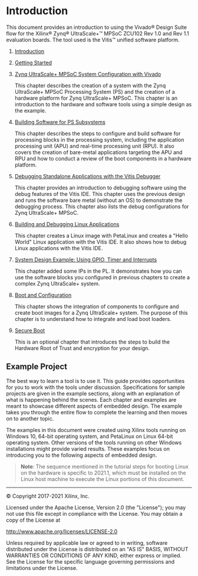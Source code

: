 # Introduction

This document provides an introduction to using the Vivado&reg; Design
 Suite flow for the Xilinx&reg; Zynq&reg; UltraScale+&trade; MPSoC ZCU102 Rev 1.0 and
 Rev 1.1 evaluation boards. The tool used is the Vitis&trade; unified
 software platform.

1. [Introduction](./1-introduction.md)

2. [Getting Started](./2-getting-started.md)

3. [Zynq UltraScale+ MPSoC System Configuration with Vivado](./3-system-configuration.md)

    This chapter describes the creation of a system with the
 Zynq UltraScale+ MPSoC Processing System (PS) and the creation of a
 hardware platform for Zynq UltraScale+ MPSoC. This chapter is an
 introduction to the hardware and software tools using a simple design
 as the example.

4. [Building Software for PS Subsystems](./4-build-sw-for-ps-subsystems.md)

    This chapter describes the steps to configure and build software for processing blocks in the
 processing system, including the application processing unit (APU) and
real-time processing unit (RPU). It also covers the creation of bare-metal
 applications targeting the APU and RPU and how to conduct a review of the boot components in a hardware platform.

5. [Debugging Standalone Applications with the Vitis Debugger](./5-debugging-with-vitis-debugger.md)

      This chapter provides an introduction to debugging software using the debug features of the
   Vitis IDE. This chapter uses the previous design and runs the software
   bare metal (without an OS) to demonstrate the debugging process. This
   chapter also lists the debug configurations for Zynq UltraScale+
   MPSoC.

6. [Building and Debugging Linux Applications](./6-build-linux-sw-for-ps.md)

   This chapter creates a Linux image with PetaLinux and creates a "Hello World" Linux application with the Vitis IDE. It also shows how to debug Linux applications with the Vitis IDE.

7. [System Design Example: Using GPIO, Timer and Interrupts](./7-design1-using-gpio-timer-interrupts.md)

    This chapter added some IPs in the PL. It demonstrates how you can use the software blocks you configured in previous chapters to create a complex Zynq UltraScale+ system.

8. [Boot and Configuration](./8-boot-and-configuration.md)

    This chapter shows the integration of components to configure and create boot images for a Zynq UltraScale+ system. The purpose of this chapter is to understand how to integrate and load boot loaders.

9. [Secure Boot](./9-secure-boot.md)

    This is an optional chapter that introduces the steps to build the Hardware Root of Trust and encryption for your design.


## Example Project

The best way to learn a tool is to use it. This guide provides
opportunities for you to work with the tools under discussion.
Specifications for sample projects are given in the example sections,
along with an explanation of what is happening behind the scenes. Each
chapter and examples are meant to showcase different aspects of
embedded design. The example takes you through the entire flow to
complete the learning and then moves on to another topic.

The examples in this document were created using Xilinx tools running
on Windows 10, 64-bit operating system, and PetaLinux on Linux 64-bit
operating system. Other versions of the tools running on other Windows
installations might provide varied results. These examples focus on
introducing you to the following aspects of embedded design.

 >**Note**: The sequence mentioned in the tutorial steps for booting
 Linux on the hardware is specific to 2021.1, which must be installed
 on the Linux host machine to execute the Linux portions of this document.

------

© Copyright 2017-2021 Xilinx, Inc.

Licensed under the Apache License, Version 2.0 (the "License"); you may not use this file except in compliance with the License. You may obtain a copy of the License at

http://www.apache.org/licenses/LICENSE-2.0

Unless required by applicable law or agreed to in writing, software distributed under the License is distributed on an "AS IS" BASIS, WITHOUT WARRANTIES OR CONDITIONS OF ANY KIND, either express or implied. See the License for the specific language governing permissions and limitations under the License.
